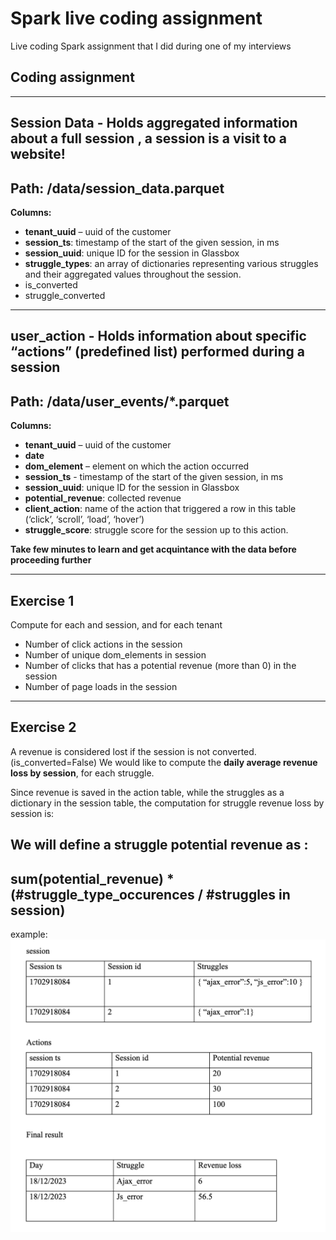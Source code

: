 # Spark live coding assignment
Live coding Spark assignment that I did during one of my interviews

## Coding assignment

---
**Session Data** - Holds aggregated information about a full session , a session is a visit to a website!
---
Path:  /data/session_data.parquet
---
**Columns:**
*   **tenant_uuid** – uuid of the customer
*   **session_ts**: timestamp of the start of the given session, in ms
*   **session_uuid**: unique ID for the session in Glassbox
*   **struggle_types**: an array of dictionaries representing various struggles and their aggregated values throughout the session.
*   is_converted
*   struggle_converted


---
**user_action** - Holds information about specific “actions” (predefined list) performed during a session
---
Path:  /data/user_events/*.parquet
---

**Columns:**

*   **tenant_uuid** – uuid of the customer
*   **date**
*   **dom_element** – element on which the action occurred
*   **session_ts** - timestamp of the start of the given session, in ms
*   **session_uuid**: unique ID for the session in Glassbox
*   **potential_revenue**: collected revenue
*   **client_action**: name of the action that triggered a row in this table (‘click’, ‘scroll’,  ‘load’, ‘hover’)
*   **struggle_score**: struggle score for the session up to this action.

**Take few minutes to learn and get acquintance with the data before proceeding further**

---
**Exercise 1**
---
Compute for each and session, and for each tenant

-  	Number of click actions in the session
-  	Number of unique dom_elements in session
-  	Number of clicks that has a potential revenue (more than 0) in the session
-  	Number of page loads in the session

---
**Exercise 2**
---
A revenue is considered lost if the session is not converted.  (is_converted=False)
We would like to compute the **daily average revenue loss by session**,  for each struggle.

Since revenue is saved in the action table, while the struggles as a dictionary in the session table, the computation for struggle revenue loss by session is:

**We will define a struggle potential revenue as** :
---
sum(potential_revenue) * (#struggle_type_occurences / #struggles in session)
---
example:
![example](example.png)
